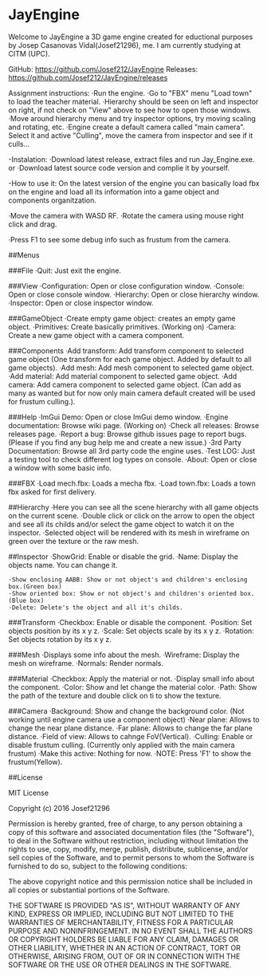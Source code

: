 # JayEngine

Welcome to JayEngine a 3D game engine created for eductional purposes by Josep Casanovas Vidal(Josef21296), me. I am 
currently studying at CITM (UPC).

GitHub: https://github.com/Josef212/JayEngine
Releases: https://github.com/Josef212/JayEngine/releases

Assignment instructions:
    ·Run the engine.
    ·Go to "FBX" menu "Load town" to load the teacher material.
    ·Hierarchy should be seen on left and inspector on right, if not check on "View" above to see how to open those 
    windows.
    ·Move around hierarchy menu and try inspector options, try moving scaling and rotating, etc.
    ·Engine create a default camera called "main camera". Select it and active "Culling", move the camera from inspector 
    and see if it culls...

-Instalation:
    ·Download latest release, extract files and run Jay_Engine.exe.
        or
    ·Download latest source code version and complie it by yourself.

-How to use it:
On the latest version of the engine you can basically load fbx on the engine and load all its information into a game object
and components organitzation.

·Move the camera with WASD RF.
·Rotate the camera using mouse right click and drag.

·Press F1 to see some debug info such as frustum from the camera.

##Menus

###File
    ·Quit: Just exit the engine.

###View
    ·Configuration: Open or close configuration window.
    ·Console: Open or close console window.
    ·Hierarchy: Open or close hierarchy window.
    ·Inspector: Open or close inspector window.

###GameObject
    ·Create empty game object: creates an empty game object.
    ·Primitives: Create basically primitives. (Working on)
    ·Camera: Create a new game object with a camera component.

###Components
    ·Add transform: Add transform component to selected game object (One transform for each game object. Added by default 
    to all game objects).
    ·Add mesh: Add mesh component to selected game object.
    ·Add material: Add material component to selected game object.
    ·Add camera: Add camera component to selected game object. (Can add as many as wanted but for now only main camera default 
    created will be used for frustum culling.).

###Help
    ·ImGui Demo: Open or close ImGui demo window.
    ·Engine documentation: Browse wiki page. (Working on)
    ·Check all releases: Browse releases page.
    ·Report a bug: Browse github issues page to report bugs. (Please if you find any bug help me and create a new issue.)
    ·3rd Party Documentation: Browse all 3rd party code the engine uses.
    ·Test LOG: Just a testing tool to check different log types on console.
    ·About: Open or close a window with some basic info.

###FBX
    ·Load mech.fbx: Loads a mecha fbx.
    ·Load town.fbx: Loads a town fbx asked for first delivery.

##Hierarchy
    ·Here you can see all the scene hierarchy with all game objects on the current scene.
    ·Double click or click on the arrow to open the object and see all its childs and/or select the game object to watch it 
    on the inspector.
    ·Selected object will be rendered with its mesh in wireframe on green over the texture or the raw mesh.

##Inspector
    ·ShowGrid: Enable or disable the grid.
    ·Name: Display the objects name. You can change it.

    ·Show enclosing AABB: Show or not object's and children's enclosing box.(Green box)
    ·Show oriented box: Show or not object's and children's oriented box.(Blue box)
    ·Delete: Delete's the object and all it's childs.

###Transform
    ·Checkbox: Enable or disable the component.
    ·Position: Set objects position by its x y z.
    ·Scale: Set objects scale by its x y z.
    ·Rotation: Set objects rotation by its x y z.

###Mesh
    ·Displays some info about the mesh.
    ·Wireframe: Display the mesh on wireframe.
    ·Normals: Render normals.

###Material
    ·Checkbox: Apply the material or not.
    ·Display small info about the component.
    ·Color: Show and let change the material color.
    ·Path: Show the path of the texture and double click on ti to show the texture.

###Camera
    ·Background: Show and change the background color. (Not working until engine camera use a component object)
    ·Near plane: Allows to change the near plane distance.
    ·Far plane: Allows to change the far plane distance.
    ·Field of view: Allows to cahnge FoV(Vertical).
    ·Culling: Enable or disable frustum culling. (Currently only applied with the main camera frustum)
    ·Make this active: Nothing for now.
    ·NOTE: Press 'F1' to show the frustum(Yellow).


##License

MIT License

Copyright (c) 2016 Josef21296

Permission is hereby granted, free of charge, to any person obtaining a copy
of this software and associated documentation files (the "Software"), to deal
in the Software without restriction, including without limitation the rights
to use, copy, modify, merge, publish, distribute, sublicense, and/or sell
copies of the Software, and to permit persons to whom the Software is
furnished to do so, subject to the following conditions:

The above copyright notice and this permission notice shall be included in all
copies or substantial portions of the Software.

THE SOFTWARE IS PROVIDED "AS IS", WITHOUT WARRANTY OF ANY KIND, EXPRESS OR
IMPLIED, INCLUDING BUT NOT LIMITED TO THE WARRANTIES OF MERCHANTABILITY,
FITNESS FOR A PARTICULAR PURPOSE AND NONINFRINGEMENT. IN NO EVENT SHALL THE
AUTHORS OR COPYRIGHT HOLDERS BE LIABLE FOR ANY CLAIM, DAMAGES OR OTHER
LIABILITY, WHETHER IN AN ACTION OF CONTRACT, TORT OR OTHERWISE, ARISING FROM,
OUT OF OR IN CONNECTION WITH THE SOFTWARE OR THE USE OR OTHER DEALINGS IN THE
SOFTWARE.
